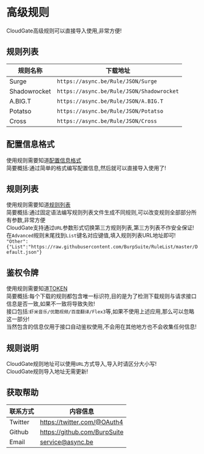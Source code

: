 高级规则
===========================
CloudGate高级规则可以直接导入使用,非常方便!

规则列表
------
|规则名称|下载地址|
|----|-----|
|Surge|`https://async.be/Rule/JSON/Surge`|
|Shadowrocket|`https://async.be/Rule/JSON/Shadowrocket`|
|A.BIG.T|`https://async.be/Rule/JSON/A.BIG.T`|
|Potatso|`https://async.be/Rule/JSON/Potatso`|
|Cross|`https://async.be/Rule/JSON/Cross`|

配置信息格式
------
使用规则需要知道[配置信息格式](https://github.com/BurpSuite/RuleManual/blob/master/Manual/JSON.MD)<br>
简要概括:通过简单的格式编写配置信息,然后就可以直接导入使用了!<br>

规则列表
------
使用规则需要知道[规则列表](https://github.com/BurpSuite/RuleList/blob/master/README.MD)<br>
简要概括:通过固定语法编写规则列表文件生成不同规则,可以改变规则全部部分所有参数,非常方便<br>
CloudGate支持通过`URL`参数形式切换第三方规则列表,第三方列表不作安全保证!<br>
在`Advanced`规则末尾找到`List`键名对应键值,填入规则列表URL地址即可!<br>
`"Other":{"List":"https://raw.githubusercontent.com/BurpSuite/RuleList/master/Default.json"}`<br>

鉴权令牌
------
使用规则需要知道[TOKEN](https://github.com/BurpSuite/RuleManual/blob/master/Manual/Token.MD)<br>
简要概括:每个下载的规则都包含唯一标识符,目的是为了检测下载规则与请求接口信息是否一致,如果不一致将导致失败!<br>
接口包括:`虾米音乐/优酷视频/百度翻译/Flex3`等,如果不使用上述应用,那么可以忽略这一部分!<br>
当然包含的信息仅用于接口自动鉴权使用,不会用在其他地方也不会收集任何信息!

规则说明
------
CloudGate规则地址可以使用`URL`方式导入,导入时请区分大小写!<br>
CloudGate规则导入地址无需更新!

获取帮助
------
|联系方式|内容信息|
|----|----|
|Twitter|https://twitter.com/@OAuth4|
|Github|https://github.com/BurpSuite|
|Email|service@async.be|
